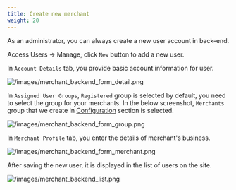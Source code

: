 ```yaml
---
title: Create new merchant
weight: 20
---
```

As an administrator, you can always create a new user account in back-end.

Access Users -> Manage, click `New` button to add a new user.

In `Account Details` tab, you provide basic account information for user.

![/images/merchant_backend_form_detail.png](/images/merchant_backend_form_detail.png)

In `Assigned User Groups`, `Registered` group is selected by default, you need to select the group for your merchants. In the below screenshot, `Merchants` group that we create in [Configuration](/configuration/users-component/) section is selected.

![/images/merchant_backend_form_group.png](/images/merchant_backend_form_group.png)

In `Merchant Profile` tab, you enter the details of merchant's business.

![/images/merchant_backend_form_merchant.png](/images/merchant_backend_form_merchant.png)

After saving the new user, it is displayed in the list of users on the site.

![/images/merchant_backend_list.png](/images/merchant_backend_list.png)
